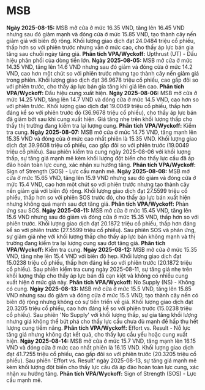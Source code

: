 # MSB

**Ngày 2025-08-15:** MSB mở cửa ở mức 16.35 VND, tăng lên 16.45 VND nhưng sau đó giảm mạnh và đóng cửa ở mức 15.85 VND, tạo thành cây nến giảm giá với biên độ rộng. Khối lượng giao dịch đạt 24.0484 triệu cổ phiếu, thấp hơn so với phiên trước nhưng vẫn ở mức cao, cho thấy áp lực bán gia tăng sau chuỗi ngày tăng giá. **Phân tích VPA/Wyckoff:** Upthrust (UT) - Dấu hiệu phân phối của dòng tiền lớn.
**Ngày 2025-08-05:** MSB mở cửa ở mức 14.35 VND, tăng lên 14.6 VND nhưng sau đó giảm và đóng cửa ở mức 14.2 VND, cao hơn một chút so với phiên trước nhưng tạo thành cây nến giảm giá trong phiên. Khối lượng giao dịch đạt 36.9678 triệu cổ phiếu, cao gấp đôi so với phiên trước, cho thấy áp lực bán gia tăng khi giá lên cao. **Phân tích VPA/Wyckoff:** Dấu hiệu cung xuất hiện.
**Ngày 2025-08-06:** MSB mở cửa ở mức 14.25 VND, tăng lên 14.7 VND và đóng cửa ở mức 14.5 VND, cao hơn so với phiên trước. Khối lượng giao dịch đạt 19.0049 triệu cổ phiếu, thấp hơn đáng kể so với phiên trước đó (36.9678 triệu cổ phiếu), cho thấy áp lực bán đã giảm bớt sau khi cung xuất hiện. Giá tăng nhẹ trên khối lượng thấp cho thấy thị trường đang kiểm tra lại lượng cung. **Phân tích VPA/Wyckoff:** Kiểm tra cung.
**Ngày 2025-08-07:** MSB mở cửa ở mức 14.75 VND, tăng mạnh lên 15.35 VND và đóng cửa ở mức cao nhất phiên là 15.35 VND. Khối lượng giao dịch đạt 39.9608 triệu cổ phiếu, cao gấp đôi so với phiên trước (19.0049 triệu cổ phiếu). Sau phiên kiểm tra cung ngày 2025-08-06 với khối lượng thấp, sự tăng giá mạnh mẽ kèm khối lượng đột biến cho thấy lực cầu đã áp đảo hoàn toàn lực cung, xác nhận xu hướng tăng. **Phân tích VPA/Wyckoff:** Sign of Strength (SOS) - Lực cầu mạnh mẽ.
**Ngày 2025-08-08:** MSB mở cửa ở mức 15.65 VND, tăng lên 15.9 VND nhưng sau đó giảm và đóng cửa ở mức 15.4 VND, cao hơn một chút so với phiên trước nhưng tạo thành cây nến giảm giá với biên độ rộng. Khối lượng giao dịch đạt 27.5599 triệu cổ phiếu, thấp hơn so với phiên SOS trước đó, cho thấy áp lực bán xuất hiện nhưng không quá mạnh sau đợt tăng giá. **Phân tích VPA/Wyckoff:** Phản ứng sau SOS.
**Ngày 2025-08-11:** MSB mở cửa ở mức 15.45 VND, tăng lên 15.6 VND nhưng sau đó giảm và đóng cửa ở mức 15.35 VND, thấp hơn so với phiên trước. Khối lượng giao dịch đạt 20.1872 triệu cổ phiếu, thấp hơn đáng kể so với phiên trước (27.5599 triệu cổ phiếu). Sau phiên SOS và phản ứng, sự giảm giá nhẹ với khối lượng thấp cho thấy áp lực bán không mạnh và thị trường đang kiểm tra lại lượng cung sau đợt tăng giá. **Phân tích VPA/Wyckoff:** Kiểm tra cung.
**Ngày 2025-08-12:** MSB mở cửa ở mức 15.35 VND, tăng nhẹ lên 15.4 VND với biên độ hẹp. Khối lượng giao dịch đạt 15.0238 triệu cổ phiếu, thấp hơn đáng kể so với phiên trước (20.1872 triệu cổ phiếu). Sau phiên kiểm tra cung ngày 2025-08-11, sự tăng giá nhẹ trên khối lượng thấp cho thấy áp lực bán đã cạn kiệt và không có nhiều cung xuất hiện ở mức giá này. **Phân tích VPA/Wyckoff:** No Supply (NS) - Không có cung.
**Ngày 2025-08-13:** MSB mở cửa ở mức 15.5 VND, tăng lên 15.85 VND nhưng sau đó giảm và đóng cửa ở mức 15.5 VND, tạo thành cây nến có biên độ rộng nhưng không có sự tiến triển về giá. Khối lượng giao dịch đạt 20.3205 triệu cổ phiếu, cao hơn đáng kể so với phiên trước (15.0238 triệu cổ phiếu). Sau phiên 'No Supply' với khối lượng thấp, sự gia tăng khối lượng nhưng giá không thể bứt phá cho thấy lực cầu chưa đủ mạnh để hấp thụ hết lượng cung tiềm năng. **Phân tích VPA/Wyckoff:** Effort vs. Result - Nỗ lực tăng giá nhưng không đạt kết quả, cho thấy lực cầu yếu hoặc cung xuất hiện.
**Ngày 2025-08-14:** MSB mở cửa ở mức 15.7 VND, tăng mạnh lên 16.15 VND và đóng cửa ở mức cao nhất phiên là 16.15 VND. Khối lượng giao dịch đạt 41.7255 triệu cổ phiếu, cao gấp đôi so với phiên trước (20.3205 triệu cổ phiếu). Sau phiên 'Effort vs. Result' ngày 2025-08-13, sự tăng giá mạnh mẽ kèm khối lượng đột biến cho thấy lực cầu đã áp đảo hoàn toàn lực cung, xác nhận xu hướng tăng. **Phân tích VPA/Wyckoff:** Sign of Strength (SOS) - Lực cầu mạnh mẽ.
